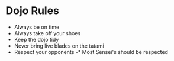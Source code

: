 Dojo Rules
==========
* Always be on time
* Always take off your shoes
* Keep the dojo tidy
* Never bring live blades on the tatami
* Respect your opponents
-* Most Sensei's should be respected
